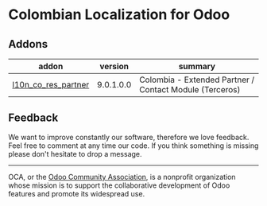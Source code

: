 # Colombian Localization for Odoo


[//]: # (addons)
Addons
---------------
addon | version | summary
--- | --- | ---
[l10n_co_res_partner](l10n_co_res_partner/) | 9.0.1.0.0 | Colombia - Extended Partner / Contact Module (Terceros)

[//]: # (end addons)


Feedback
-----------------
We want to improve constantly our software, therefore we love feedback. Feel free to comment at any time our code. 
If you think something is missing please don't hesitate to drop a message.

-----------------

OCA, or the [Odoo Community Association](http://odoo-community.org/), is a nonprofit organization whose
mission is to support the collaborative development of Odoo features and
promote its widespread use.

